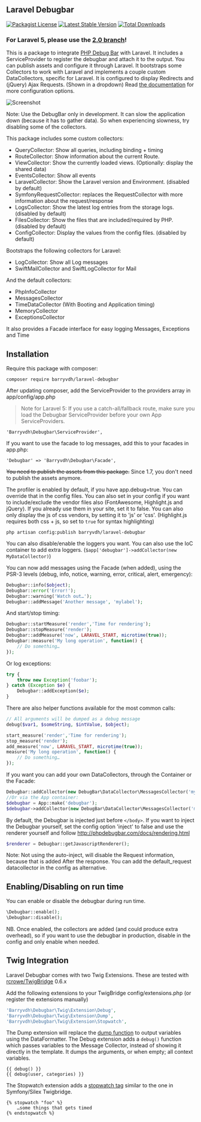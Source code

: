 ## Laravel Debugbar
[![Packagist License](https://poser.pugx.org/barryvdh/laravel-debugbar/license.png)](http://choosealicense.com/licenses/mit/)
[![Latest Stable Version](https://poser.pugx.org/barryvdh/laravel-debugbar/version.png)](https://packagist.org/packages/barryvdh/laravel-debugbar)
[![Total Downloads](https://poser.pugx.org/barryvdh/laravel-debugbar/d/total.png)](https://packagist.org/packages/barryvdh/laravel-debugbar)

### For Laravel 5, please use the [2.0 branch](https://github.com/barryvdh/laravel-debugbar/tree/2.0)!

This is a package to integrate [PHP Debug Bar](http://phpdebugbar.com/) with Laravel.
It includes a ServiceProvider to register the debugbar and attach it to the output. You can publish assets and configure it through Laravel.
It bootstraps some Collectors to work with Laravel and implements a couple custom DataCollectors, specific for Laravel.
It is configured to display Redirects and (jQuery) Ajax Requests. (Shown in a dropdown)
Read [the documentation](http://phpdebugbar.com/docs/) for more configuration options.

![Screenshot](https://cloud.githubusercontent.com/assets/973269/4270452/740c8c8c-3ccb-11e4-8d9a-5a9e64f19351.png)

Note: Use the DebugBar only in development. It can slow the application down (because it has to gather data). So when experiencing slowness, try disabling some of the collectors.

This package includes some custom collectors:
 - QueryCollector: Show all queries, including binding + timing
 - RouteCollector: Show information about the current Route.
 - ViewCollector: Show the currently loaded views. (Optionally: display the shared data)
 - EventsCollector: Show all events
 - LaravelCollector: Show the Laravel version and Environment. (disabled by default)
 - SymfonyRequestCollector: replaces the RequestCollector with more information about the request/response
 - LogsCollector: Show the latest log entries from the storage logs. (disabled by default)
 - FilesCollector: Show the files that are included/required by PHP. (disabled by default)
 - ConfigCollector: Display the values from the config files. (disabled by default)

Bootstraps the following collectors for Laravel:
 - LogCollector: Show all Log messages
 - SwiftMailCollector and SwiftLogCollector for Mail

And the default collectors:
 - PhpInfoCollector
 - MessagesCollector
 - TimeDataCollector (With Booting and Application timing)
 - MemoryCollector
 - ExceptionsCollector

It also provides a Facade interface for easy logging Messages, Exceptions and Time

## Installation

Require this package with composer:

```
composer require barryvdh/laravel-debugbar
```

After updating composer, add the ServiceProvider to the providers array in app/config/app.php
> Note for Laravel 5: If you use a catch-all/fallback route, make sure you load the Debugbar ServiceProvider before your own App ServiceProviders.

```
'Barryvdh\Debugbar\ServiceProvider',
```

If you want to use the facade to log messages, add this to your facades in app.php:

```
'Debugbar' => 'Barryvdh\Debugbar\Facade',
```

~~You need to publish the assets from this package.~~ Since 1.7, you don't need to publish the assets anymore.

The profiler is enabled by default, if you have app.debug=true. You can override that in the config files.
You can also set in your config if you want to include/exclude the vendor files also (FontAwesome, Highlight.js and jQuery). If you already use them in your site, set it to false.
You can also only display the js of css vendors, by setting it to 'js' or 'css'. (Highlight.js requires both css + js, so set to `true` for syntax highlighting)

```
php artisan config:publish barryvdh/laravel-debugbar
```

You can also disable/enable the loggers you want. You can also use the IoC container to add extra loggers. (`$app['debugbar']->addCollector(new MyDataCollector)`)

You can now add messages using the Facade (when added), using the PSR-3 levels (debug, info, notice, warning, error, critical, alert, emergency):

```php
Debugbar::info($object);
Debugbar::error('Error!');
Debugbar::warning('Watch out…');
Debugbar::addMessage('Another message', 'mylabel');
```

And start/stop timing:

```php
Debugbar::startMeasure('render','Time for rendering');
Debugbar::stopMeasure('render');
Debugbar::addMeasure('now', LARAVEL_START, microtime(true));
Debugbar::measure('My long operation', function() {
    // Do something…
});
```

Or log exceptions:

```php
try {
    throw new Exception('foobar');
} catch (Exception $e) {
    Debugbar::addException($e);
}
```

There are also helper functions available for the most common calls:

```php
// All arguments will be dumped as a debug message
debug($var1, $someString, $intValue, $object);

start_measure('render','Time for rendering');
stop_measure('render');
add_measure('now', LARAVEL_START, microtime(true));
measure('My long operation', function() {
    // Do something…
});
```

If you want you can add your own DataCollectors, through the Container or the Facade:

```php
Debugbar::addCollector(new DebugBar\DataCollector\MessagesCollector('my_messages'));
//Or via the App container:
$debugbar = App::make('debugbar');
$debugbar->addCollector(new DebugBar\DataCollector\MessagesCollector('my_messages'));
```

By default, the Debugbar is injected just before `</body>`. If you want to inject the Debugbar yourself,
set the config option 'inject' to false and use the renderer yourself and follow http://phpdebugbar.com/docs/rendering.html

```php
$renderer = Debugbar::getJavascriptRenderer();
```

Note: Not using the auto-inject, will disable the Request information, because that is added After the response.
You can add the default_request datacollector in the config as alternative.

## Enabling/Disabling on run time
You can enable or disable the debugbar during run time.

```php
\Debugbar::enable();
\Debugbar::disable();
```

NB. Once enabled, the collectors are added (and could produce extra overhead), so if you want to use the debugbar in production, disable in the config and only enable when needed.


## Twig Integration

Laravel Debugbar comes with two Twig Extensions. These are tested with [rcrowe/TwigBridge](https://github.com/rcrowe/TwigBridge) 0.6.x

Add the following extensions to your TwigBridge config/extensions.php (or register the extensions manually)

```php
'Barryvdh\Debugbar\Twig\Extension\Debug',
'Barryvdh\Debugbar\Twig\Extension\Dump',
'Barryvdh\Debugbar\Twig\Extension\Stopwatch',
```

The Dump extension will replace the [dump function](http://twig.sensiolabs.org/doc/functions/dump.html) to output variables using the DataFormatter. The Debug extension adds a `debug()` function which passes variables to the Message Collector,
instead of showing it directly in the template. It dumps the arguments, or when empty; all context variables.

```
{{ debug() }}
{{ debug(user, categories) }}
```

The Stopwatch extension adds a [stopwatch tag](http://symfony.com/blog/new-in-symfony-2-4-a-stopwatch-tag-for-twig)  similar to the one in Symfony/Silex Twigbridge.

```
{% stopwatch "foo" %}
    …some things that gets timed
{% endstopwatch %}
```
